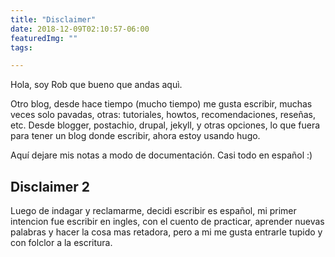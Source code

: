 ```yaml
---
title: "Disclaimer"
date: 2018-12-09T02:10:57-06:00
featuredImg: ""
tags: 

---
```


Hola, soy Rob que bueno que andas aquì.

Otro blog, desde hace tiempo (mucho tiempo) me gusta escribir, muchas veces solo pavadas, otras: tutoriales, howtos, recomendaciones, reseñas, etc. Desde blogger, postachio, drupal, jekyll, y otras opciones, lo que fuera para tener un blog donde escribir, ahora estoy usando hugo.

Aquí dejare mis notas a modo de documentación. Casi todo en español :)

## Disclaimer 2

Luego de indagar y reclamarme, decidi escribir es español, mi primer intencion fue escribir en ingles, con el cuento de practicar, aprender nuevas palabras y hacer la cosa mas retadora, pero a mi me gusta entrarle tupido y con folclor a la escritura.
